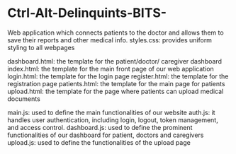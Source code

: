 # Ctrl-Alt-Delinquints-BITS-
Web application which connects patients to the doctor and allows them to save their reports and other medical info.
styles.css: provides uniform styling to all webpages 

dashboard.html: the template for the patient/doctor/ caregiver dashboard 
index.html: the template for the main front page of our web application
login.html: the template for the login page 
register.html: the template for the registration page
patients.html: the template for the main page for patients 
upload.html: the template for the page where patients can upload medical documents

main.js: used to define the main functionalities of our website
auth.js: it handles user authentication, including login, logout, token management, and access control.
dashboard.js: used to define the prominent functionalities of our dashboard for patient, doctors and caregivers 
upload.js: used to define the functionalities of the upload page
